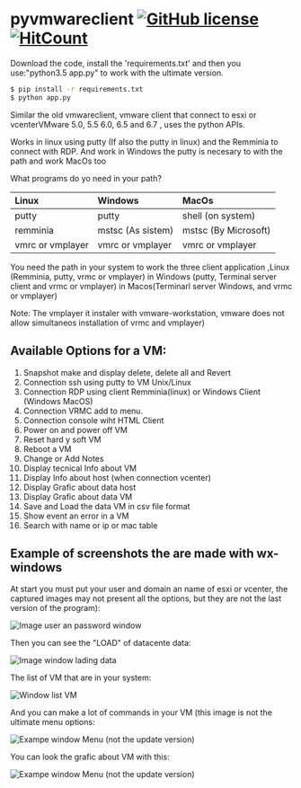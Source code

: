 # pyvmwareclient [![GitHub license](https://img.shields.io/github/license/wbugbofh/pyvmwareclient.svg)](https://github.com/wbugbofh/pyvmwareclient/blob/master/LICENSE) [![HitCount](http://hits.dwyl.io/wbugbofh/wbugbofh/pyvmwareclient.svg)](http://hits.dwyl.io/wbugbofh/wbugbofh/pyvmwareclient)


Download the code, install the 'requirements.txt' and then you use:"python3.5 app.py" to work with the ultimate version.
```bash
$ pip install -r requirements.txt
$ python app.py
```

Similar the old vmwareclient, vmware client that connect to esxi or vcenterVMware 5.0, 5.5 6.0, 6.5  and 6.7 , uses the python APIs.

Works in linux using putty (If also the putty in linux) and the Remminia to connect with RDP. And work in Windows the putty is necesary to with the path and work MacOs too

What programs do yo need in your path?

|**Linux**        |**Windows**       |**MacOs**            |
|:----------------|:-----------------|:--------------------|
|putty            |putty             |shell (on system)    |
|remminia         |mstsc (As sistem) |mstsc (By Microsoft) |
|vmrc or vmplayer |vmrc or vmplayer  |vmrc or vmplayer     |

You need the path in your system to work the three client application ,Linux (Remminia, putty, vrmc or vmplayer) in Windows (putty, Terminal server client and vrmc or vmplayer) in Macos(Terminarl server Windows, and vrmc or vmplayer)

Note: The vmplayer it instaler with vmware-workstation, vmware does not allow simultaneos installation of vrmc and  vmplayer)

## Available Options for a VM:

  01. Snapshot make and display delete, delete all and Revert
  02. Connection ssh using putty to VM Unix/Linux
  03. Connection RDP using client Remminia(linux) or Windows Client (Windows MacOS)
  04. Connection VRMC add to menu.
  05. Connection console wiht HTML Client
  06. Power on and power off VM
  07. Reset hard y soft VM
  08. Reboot a VM
  09. Change or Add Notes
  10. Display tecnical Info about VM
  11. Display Info about host (when connection vcenter)
  12. Display Grafic about data host
  13. Display Grafic about data VM
  14. Save and Load the data VM in csv file format
  15. Show event an error in a VM
  16. Search with name or ip or mac table

## Example of  screenshots the are made with wx-windows

At start you must put your user and domain an name of esxi or vcenter, the captured images may not present all the options, but they are not the last version of the program):

![Image user an password window](https://github.com/wbugbofh/pyvmwareclient/blob/master/images/user_pass.png)

Then you can see the "LOAD" of datacente data:

![Image window lading data](https://github.com/wbugbofh/pyvmwareclient/blob/master/images/loading_data.png)

The list of VM that are in your system:

![Window list VM](https://github.com/wbugbofh/pyvmwareclient/blob/master/images/list_vm.png)

And you can make a lot of commands in your VM (this image is not the ultimate menu options:

![Exampe window Menu (not the update version)](https://github.com/wbugbofh/pyvmwareclient/blob/master/images/menu.png)

You can  look the grafic about VM with this:

![Exampe window Menu (not the update version)](https://github.com/wbugbofh/pyvmwareclient/blob/master/images/grafic_vm.png)
